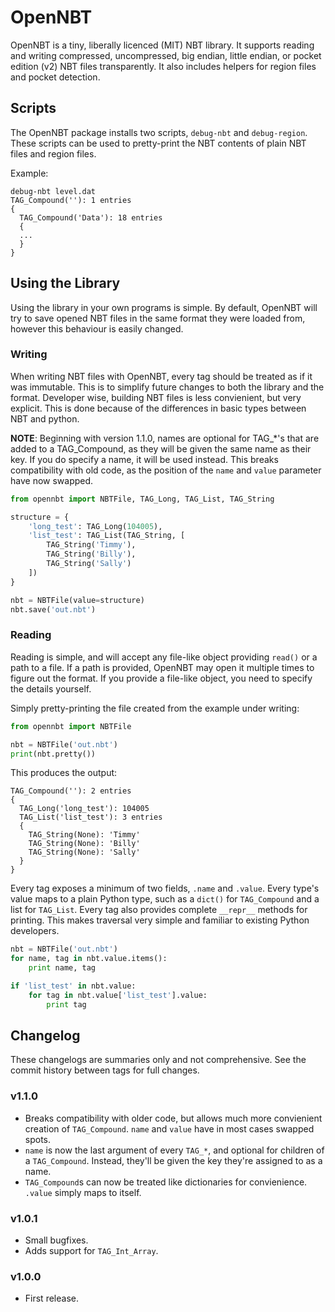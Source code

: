 # OpenNBT

OpenNBT is a tiny, liberally licenced (MIT) NBT library.
It supports reading and writing compressed, uncompressed, big endian, little endian, or pocket edition (v2) NBT files transparently. It also includes helpers for region files and pocket detection.

## Scripts

The OpenNBT package installs two scripts, `debug-nbt` and `debug-region`. These scripts can be used to pretty-print the NBT contents of plain NBT files and region files.

Example:

```
debug-nbt level.dat
TAG_Compound(''): 1 entries
{
  TAG_Compound('Data'): 18 entries
  {
  ...
  }
}
```

## Using the Library
Using the library in your own programs is simple. By default, OpenNBT will try to save opened NBT files in the same format they were loaded from, however this behaviour is
easily changed.

### Writing

When writing NBT files with OpenNBT, every tag should be treated as if it was immutable. This is to simplify future changes to both the library and the format.
Developer wise, building NBT files is less convienient, but very explicit. This is done because of the differences in basic types between NBT and python.

**NOTE**: Beginning with version 1.1.0, names are optional for TAG_*'s that are added to a TAG_Compound, as they will be given the same name as their key. If you do
specify a name, it will be used instead. This breaks compatibility with old code, as the position of the `name` and `value` parameter have now swapped.

```python
from opennbt import NBTFile, TAG_Long, TAG_List, TAG_String

structure = {
    'long_test': TAG_Long(104005),
    'list_test': TAG_List(TAG_String, [
        TAG_String('Timmy'),
        TAG_String('Billy'),
        TAG_String('Sally')
    ])
}

nbt = NBTFile(value=structure)
nbt.save('out.nbt')
```

### Reading

Reading is simple, and will accept any file-like object providing `read()` or a path to a file. If a path is provided, OpenNBT may open it multiple times to figure out the format. If you provide a file-like object, you need to specify the details yourself.

Simply pretty-printing the file created from the example under writing:

```python
from opennbt import NBTFile

nbt = NBTFile('out.nbt')
print(nbt.pretty())
```

This produces the output:

```
TAG_Compound(''): 2 entries
{
  TAG_Long('long_test'): 104005
  TAG_List('list_test'): 3 entries
  {
    TAG_String(None): 'Timmy'
    TAG_String(None): 'Billy'
    TAG_String(None): 'Sally'
  }
}
```

Every tag exposes a minimum of two fields, `.name` and `.value`. Every type's value maps to a plain Python type, such as a `dict()` for `TAG_Compound` and a list for `TAG_List`. Every tag
also provides complete `__repr__` methods for printing. This makes traversal very simple and familiar to existing Python developers.

```python
nbt = NBTFile('out.nbt')
for name, tag in nbt.value.items():
    print name, tag

if 'list_test' in nbt.value:
    for tag in nbt.value['list_test'].value:
        print tag
```

## Changelog
These changelogs are summaries only and not comprehensive. See the commit history between tags for full changes.

### v1.1.0
 - Breaks compatibility with older code, but allows much more convienient creation of `TAG_Compound`. `name` and `value` have in most cases swapped spots.
 - `name` is now the last argument of every `TAG_*`, and optional for children of a `TAG_Compound`. Instead, they'll be given the key they're assigned to as a name.
 - `TAG_Compound`s can now be treated like dictionaries for convienience. `.value` simply maps to itself.

### v1.0.1
 - Small bugfixes.
 - Adds support for `TAG_Int_Array`.

### v1.0.0
 - First release.